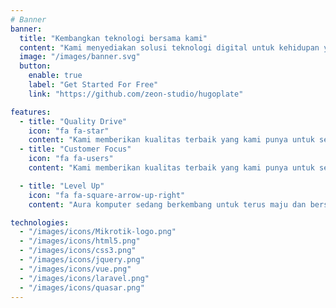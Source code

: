 ```yaml
---
# Banner
banner:
  title: "Kembangkan teknologi bersama kami"
  content: "Kami menyediakan solusi teknologi digital untuk kehidupan yang lebih baik. mengedepankan penggunaan teknologi modern dan yang populer berkembang"
  image: "/images/banner.svg"
  button:
    enable: true
    label: "Get Started For Free"
    link: "https://github.com/zeon-studio/hugoplate"

features:
  - title: "Quality Drive"
    icon: "fa fa-star"
    content: "Kami memberikan kualitas terbaik yang kami punya untuk setiap klien kami"
  - title: "Customer Focus"
    icon: "fa fa-users"
    content: "Kami memberikan kualitas terbaik yang kami punya untuk setiap klien kami"

  - title: "Level Up"
    icon: "fa fa-square-arrow-up-right"
    content: "Aura komputer sedang berkembang untuk terus maju dan bersaing di dalam era digitalisasi"

technologies:
  - "/images/icons/Mikrotik-logo.png"
  - "/images/icons/html5.png"
  - "/images/icons/css3.png"
  - "/images/icons/jquery.png"
  - "/images/icons/vue.png"
  - "/images/icons/laravel.png"
  - "/images/icons/quasar.png"
---
```

